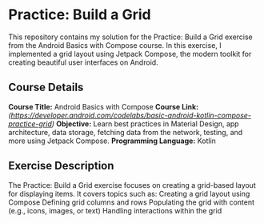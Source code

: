 # Practice: Build a Grid

This repository contains my solution for the Practice: Build a Grid exercise from the Android Basics with Compose course. In this exercise, I implemented a grid layout using Jetpack Compose, the modern toolkit for creating beautiful user interfaces on Android.

## Course Details
**Course Title:** Android Basics with Compose
**Course Link:** _(https://developer.android.com/codelabs/basic-android-kotlin-compose-practice-grid)_
**Objective:** Learn best practices in Material Design, app architecture, data storage, fetching data from the network, testing, and more using Jetpack Compose.
**Programming Language:** Kotlin

## Exercise Description
The Practice: Build a Grid exercise focuses on creating a grid-based layout for displaying items. It covers topics such as:
Creating a grid layout using Compose
Defining grid columns and rows
Populating the grid with content (e.g., icons, images, or text)
Handling interactions within the grid
